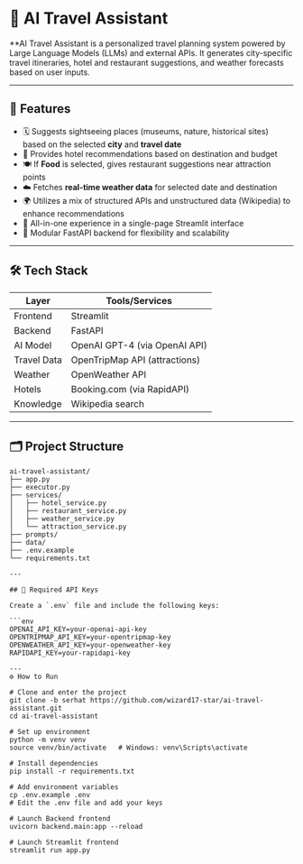 # 🧭 AI Travel Assistant

**AI Travel Assistant is a personalized travel planning system powered by Large Language Models (LLMs) and
external APIs. It generates city-specific travel itineraries, hotel and restaurant suggestions, and weather
forecasts based on user inputs.

---

## 🚀 Features

- 🗓️ Suggests sightseeing places (museums, nature, historical sites) based on the selected **city** and **travel date**
- 🏨 Provides hotel recommendations based on destination and budget
- 🍽️ If **Food** is selected, gives restaurant suggestions near attraction points
- ☁️ Fetches **real-time weather data** for selected date and destination
- 🌍 Utilizes a mix of structured APIs and unstructured data (Wikipedia) to enhance recommendations
- 🎯 All-in-one experience in a single-page Streamlit interface
- 🤖 Modular FastAPI backend for flexibility and scalability

---

## 🛠️ Tech Stack

| Layer      | Tools/Services                                         |
|------------|--------------------------------------------------------|
| Frontend   | Streamlit                                              |
| Backend    | FastAPI                                                |
| AI Model   | OpenAI GPT-4 (via OpenAI API)                          |
| Travel Data| OpenTripMap API (attractions)                          |
| Weather    | OpenWeather API                                        |
| Hotels     | Booking.com (via RapidAPI)                             |
| Knowledge  | Wikipedia search                                       |

---

## 🗂️ Project Structure

```text
ai-travel-assistant/
├── app.py
├── executor.py
├── services/
│   ├── hotel_service.py
│   ├── restaurant_service.py
│   ├── weather_service.py
│   └── attraction_service.py
├── prompts/
├── data/
├── .env.example
└── requirements.txt

---

## 🔑 Required API Keys

Create a `.env` file and include the following keys:

```env
OPENAI_API_KEY=your-openai-api-key
OPENTRIPMAP_API_KEY=your-opentripmap-key
OPENWEATHER_API_KEY=your-openweather-key
RAPIDAPI_KEY=your-rapidapi-key

--- 
⚙️ How to Run

# Clone and enter the project
git clone -b serhat https://github.com/wizard17-star/ai-travel-assistant.git
cd ai-travel-assistant

# Set up environment
python -m venv venv
source venv/bin/activate   # Windows: venv\Scripts\activate

# Install dependencies
pip install -r requirements.txt

# Add environment variables
cp .env.example .env
# Edit the .env file and add your keys

# Launch Backend frontend
uvicorn backend.main:app --reload

# Launch Streamlit frontend
streamlit run app.py
